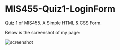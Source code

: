 # MIS455-Quiz1-LoginForm

Quiz 1 of MIS455. A Simple HTML & CSS Form.


Below is the screenshot of my page:

![screenshot](https://github.com/Sumaiya-Karim-Katha/MIS455-Quiz1-LoginForm/assets/114346589/de52bb5e-39f1-4ed2-9a31-ee94fc3f46ee)
